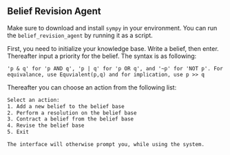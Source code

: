 ## Belief Revision Agent
Make sure to download and install ``sympy`` in your environment. You can run the ``belief_revision_agent`` by running it as a script. 

First, you need to initialize your knowledge base. Write a belief, then enter. Thereafter input a priority for the belief. The syntax is as following:

``'p & q' for 'p AND q', 'p | q' for 'p OR q', and '~p' for 'NOT p'. For equivalance, use Equvialent(p,q) and for implication, use p >> q ``

Thereafter you can choose an action from the following list:

```bash
Select an action:
1. Add a new belief to the belief base
2. Perform a resolution on the belief base
3. Contract a belief from the belief base
4. Revise the belief base
5. Exit

The interface will otherwise prompt you, while using the system.
```